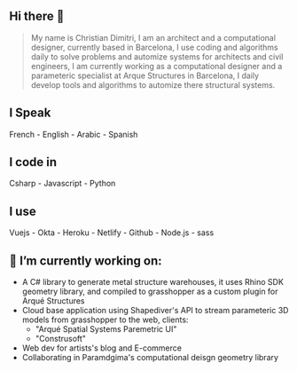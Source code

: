 ## Hi there 👋

> My name is Christian Dimitri, I am an architect and a computational designer, currently based in Barcelona, 
> I use coding and algorithms daily to solve problems and automize systems for architects and civil engineers,
> I am currently working as a computational designer and a parameteric specialist at Arque Structures in Barcelona, I daily develop tools and algorithms to automize there structural systems.

## I Speak

French - English - Arabic - Spanish

## I code in

Csharp - Javascript - Python

## I use

Vuejs - Okta - Heroku - Netlify - Github - Node.js - sass

## 🔭 I’m currently working on:
- A C# library to generate metal structure warehouses, it uses Rhino SDK geometry library, and compiled to grasshopper as a custom plugin for Arqué Structures
- Cloud base application using Shapediver's API to stream parameteric 3D models from grasshopper to the web, clients:
  - "Arqué Spatial Systems Paremetric UI"
  - "Construsoft"
- Web dev for artists's blog and E-commerce
- Collaborating in Paramdgima's computational deisgn geometry library



<!--
**christiandimitri/christiandimitri** is a ✨ _special_ ✨ repository because its `README.md` (this file) appears on your GitHub profile.

Here are some ideas to get you started:

- 🔭 I’m currently working on ...
- 🌱 I’m currently learning ...
- 👯 I’m looking to collaborate on ...
- 🤔 I’m looking for help with ...
- 💬 Ask me about ...
- 📫 How to reach me: ...
- 😄 Pronouns: ...
- ⚡ Fun fact: ...
-->
